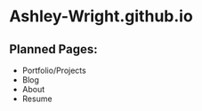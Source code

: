 Ashley-Wright.github.io
=======================

## Planned Pages:
* Portfolio/Projects
* Blog
* About
* Resume
